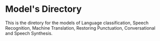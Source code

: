 # Model's Directory
This is the diretory for the models of Language classification, Speech Recognition, Machine Translation, Restoring Punctuation, Conversational and Speech Synthesis.
